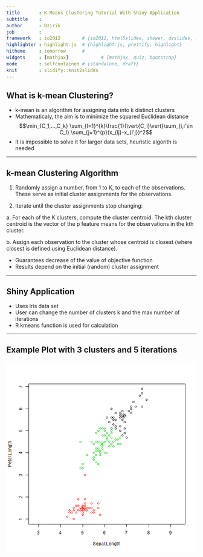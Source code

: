 ```yaml
---
title       : K-Means Clustering Tutorial With Shiny Application
subtitle    : 
author      : Dzirik
job         : 
framework   : io2012        # {io2012, html5slides, shower, dzslides, ...}
highlighter : highlight.js  # {highlight.js, prettify, highlight}
hitheme     : tomorrow      # 
widgets     : [mathjax]            # {mathjax, quiz, bootstrap}
mode        : selfcontained # {standalone, draft}
knit        : slidify::knit2slides
---
```


## What is k-mean Clustering?

- k-mean is an algorithm for assigning data into k distinct clusters
- Mathematicaly, the aim is to minimize the squared Euclidean distance
$$\min_{C_1,...,C_k} \sum_{l=1}^{k}\frac{1}{\vert{C_l}\vert}\sum_{i,i'\in C_l} 
\sum_{j=1}^{p}(x_{ij}-x_{i'j})^2$$
- It is impossible to solve it for larger data sets, heuristic algorith is needed

---
## k-mean Clustering Algorithm
1. Randomly assign a number, from 1 to K, to each of the observations. These serve as initial cluster assignments for the observations. 

2. Iterate until the cluster assignments stop changing: 
  
  a. For each of the K clusters, compute the cluster centroid. The kth cluster centroid is the vector of the p feature means for the observations in the kth cluster. 
  
  b. Assign each observation to the cluster whose centroid is closest (where closest is defined using Euclidean distance). 
  

- Guarantees decrease of the value of objective function
- Results depend on the initial (random) cluster assignment

---
## Shiny Application

- Uses Iris data set
- User can change the number of clusters k and the max number of iterations
- R kmeans function is used for calculation

---
## Example Plot with 3 clusters and 5 iterations

![plot of chunk unnamed-chunk-1](assets/fig/unnamed-chunk-1-1.png) 

